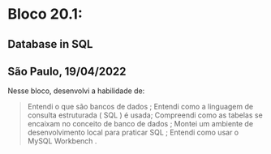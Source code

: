 # Bloco 20.1:

## Database in SQL
## São Paulo, 19/04/2022

Nesse bloco, desenvolvi a habilidade de:

> Entendi o que são bancos de dados ;
> Entendi como a linguagem de consulta estruturada ( SQL ) é usada;
> Compreendi como as tabelas se encaixam no conceito de banco de dados ;
> Montei um ambiente de desenvolvimento local para praticar SQL ;
> Entendi como usar o MySQL Workbench .